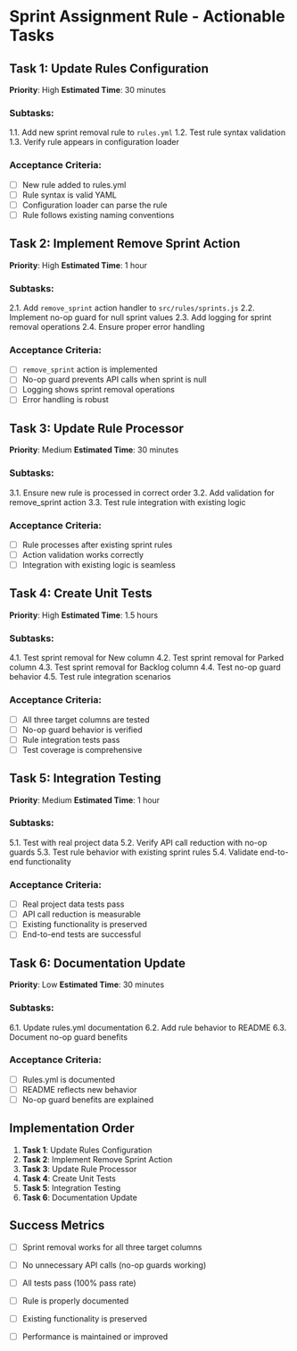 # Sprint Assignment Rule - Actionable Tasks

## Task 1: Update Rules Configuration
**Priority**: High
**Estimated Time**: 30 minutes

### Subtasks:
1.1. Add new sprint removal rule to `rules.yml`
1.2. Test rule syntax validation
1.3. Verify rule appears in configuration loader

### Acceptance Criteria:
- [ ] New rule added to rules.yml
- [ ] Rule syntax is valid YAML
- [ ] Configuration loader can parse the rule
- [ ] Rule follows existing naming conventions

## Task 2: Implement Remove Sprint Action
**Priority**: High
**Estimated Time**: 1 hour

### Subtasks:
2.1. Add `remove_sprint` action handler to `src/rules/sprints.js`
2.2. Implement no-op guard for null sprint values
2.3. Add logging for sprint removal operations
2.4. Ensure proper error handling

### Acceptance Criteria:
- [ ] `remove_sprint` action is implemented
- [ ] No-op guard prevents API calls when sprint is null
- [ ] Logging shows sprint removal operations
- [ ] Error handling is robust

## Task 3: Update Rule Processor
**Priority**: Medium
**Estimated Time**: 30 minutes

### Subtasks:
3.1. Ensure new rule is processed in correct order
3.2. Add validation for remove_sprint action
3.3. Test rule integration with existing logic

### Acceptance Criteria:
- [ ] Rule processes after existing sprint rules
- [ ] Action validation works correctly
- [ ] Integration with existing logic is seamless

## Task 4: Create Unit Tests
**Priority**: High
**Estimated Time**: 1.5 hours

### Subtasks:
4.1. Test sprint removal for New column
4.2. Test sprint removal for Parked column
4.3. Test sprint removal for Backlog column
4.4. Test no-op guard behavior
4.5. Test rule integration scenarios

### Acceptance Criteria:
- [ ] All three target columns are tested
- [ ] No-op guard behavior is verified
- [ ] Rule integration tests pass
- [ ] Test coverage is comprehensive

## Task 5: Integration Testing
**Priority**: Medium
**Estimated Time**: 1 hour

### Subtasks:
5.1. Test with real project data
5.2. Verify API call reduction with no-op guards
5.3. Test rule behavior with existing sprint rules
5.4. Validate end-to-end functionality

### Acceptance Criteria:
- [ ] Real project data tests pass
- [ ] API call reduction is measurable
- [ ] Existing functionality is preserved
- [ ] End-to-end tests are successful

## Task 6: Documentation Update
**Priority**: Low
**Estimated Time**: 30 minutes

### Subtasks:
6.1. Update rules.yml documentation
6.2. Add rule behavior to README
6.3. Document no-op guard benefits

### Acceptance Criteria:
- [ ] Rules.yml is documented
- [ ] README reflects new behavior
- [ ] No-op guard benefits are explained

## Implementation Order

1. **Task 1**: Update Rules Configuration
2. **Task 2**: Implement Remove Sprint Action
3. **Task 3**: Update Rule Processor
4. **Task 4**: Create Unit Tests
5. **Task 5**: Integration Testing
6. **Task 6**: Documentation Update

## Success Metrics

- [ ] Sprint removal works for all three target columns
- [ ] No unnecessary API calls (no-op guards working)
- [ ] All tests pass (100% pass rate)
- [ ] Rule is properly documented
- [ ] Existing functionality is preserved
- [ ] Performance is maintained or improved

